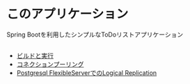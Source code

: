 # このアプリケーション

Spring Bootを利用したシンプルなToDoリストアプリケーション

##
* [ビルドと実行](docs/application.md)
* [コネクションプーリング](docs/connection-pooling.md)
* [Postgresql FlexibleServerでのLogical Replication](docs/postgresql-flexible.md)
